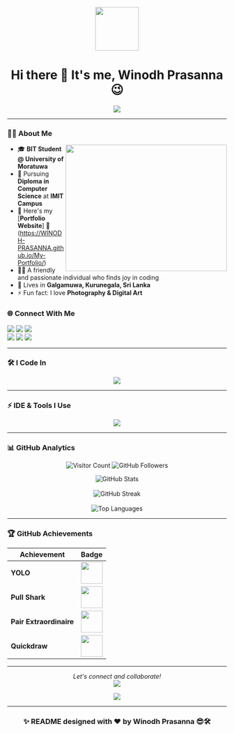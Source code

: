 <p align="center">
  <img src="https://github.com/7oSkaaa/7oSkaaa/blob/main/Images/about_me.gif?raw=true" width=100px>
</p>

<h1 align="center">Hi there 👋 It's me, <b>Winodh Prasanna</b> 😉</h1>

<p align="center">
  <a href="https://github.com/DenverCoder1/readme-typing-svg">
    <img src="https://readme-typing-svg.herokuapp.com?font=Fira+Code&weight=600&size=26&duration=4000&pause=1000&color=20C20E&center=true&vCenter=true&width=600&height=80&lines=Full+Stack+Developer;Python+Enthusiast;Creative+Web+Designer;Problem+Solver">
  </a>
</p>

---

<h3> 👨‍💻 About Me  </h3>

<img align="right" width="370" height="290" src="https://i.pinimg.com/originals/47/f0/34/47f0342cec72b800463bf003eac1257e.gif">

- 🎓 **BIT Student @ University of Moratuwa**  
- 🌱 Pursuing **Diploma in Computer Science** at **IMIT Campus**  
- 🔭 Here's my [**Portfolio Website**] 🚀(https://WINODH-PRASANNA.github.io/My-Portfolio/)  
- 👩‍💻 A friendly and passionate individual who finds joy in coding  
- 🏡 Lives in **Galgamuwa, Kurunegala, Sri Lanka**  
- ⚡ Fun fact: I love **Photography & Digital Art**  


<h3> 🌐 Connect With Me  </h3>

[<img src="https://img.shields.io/badge/LinkedIn-0077B5?style=for-the-badge&logo=Linkedin&logoColor=white" />](https://www.linkedin.com/in/winodh-prasanna/) 
[<img src="https://img.shields.io/badge/Facebook-1877F2?style=for-the-badge&logo=facebook&logoColor=white" />](https://www.facebook.com/profile.php?id=61575625475553&mibextid=ZbWKwL) 
[<img src="https://img.shields.io/badge/Pinterest-%23E60023.svg?&style=for-the-badge&logo=Pinterest&logoColor=white" />](https://www.pinterest.com/winodhprasannablog/_boards/)  
[<img src="https://img.shields.io/badge/-Hackerrank-2EC866?style=for-the-badge&logo=HackerRank&logoColor=white" />](https://www.hackerrank.com/profile/winodh_prasanna1) 
[<img src="https://img.shields.io/badge/-LeetCode-FFA116?style=for-the-badge&logo=LeetCode&logoColor=white" />](https://leetcode.com/u/Winodh-Prasanna/) 
[<img src="https://img.shields.io/badge/-YouTube-%23E60023?style=for-the-badge&logo=YouTube&logoColor=white" />]()  

---

<h3> 🛠️ I Code In  </h3>

<p align="center">
  <a href="https://skillicons.dev">
    <img src="https://skillicons.dev/icons?i=html,css,bootstrap,tailwind,js,ts,java,python,django,php,mysql,nodejs,react,nextjs,materialui,vite,vue,mongodb,spring,dotnet,cs,angular,laravel" />
  </a>
</p>

---

<h3> ⚡ IDE & Tools I Use  </h3>

<p align="center">
  <a href="https://skillicons.dev">
    <img src="https://skillicons.dev/icons?i=vscode,idea,pycharm,git,github,postman,eclipse,sublime,ps,ai,xd,kali,dart,flutter,visualstudio,androidstudio,firebase,wordpress" />
  </a>
</p>

---

<h3> 📊 GitHub Analytics  </h3>

<p align="center">
  <img src="https://komarev.com/ghpvc/?username=WINODH-PRASANNA&style=for-the-badge&color=blueviolet" alt="Visitor Count" />
  <img src="https://img.shields.io/github/followers/WINODH-PRASANNA?style=for-the-badge&color=lightgrey" alt="GitHub Followers">
</p>

<p align="center">
  <img src="https://github-readme-stats.vercel.app/api?username=WINODH-PRASANNA&show_icons=true&theme=tokyonight" alt="GitHub Stats" />
  <br><br>
  <img src="https://github-readme-streak-stats.herokuapp.com/?user=WINODH-PRASANNA&theme=tokyonight" alt="GitHub Streak" />
  <br><br>
  <img src="https://github-readme-stats.vercel.app/api/top-langs/?username=WINODH-PRASANNA&layout=compact&theme=tokyonight" alt="Top Languages" />
</p>  

---

<h3> 🏆 GitHub Achievements  </h3>

<div align="center">

| Achievement | Badge |
|-------------|-------|
| **YOLO** | <img src="https://github.githubassets.com/images/modules/profile/achievements/yolo-default.png" width="50"/> |
| **Pull Shark** | <img src="https://github.githubassets.com/images/modules/profile/achievements/pull-shark-default.png" width="50"/> |
| **Pair Extraordinaire** | <img src="https://github.githubassets.com/images/modules/profile/achievements/pair-extraordinaire-default.png" width="50"/> |
| **Quickdraw** | <img src="https://github.githubassets.com/images/modules/profile/achievements/quickdraw-default.png" width="50"/> |

</div>


---

<p align="center">
  <i>Let's connect and collaborate!</i>  
  <br>
  <img src="https://img.shields.io/badge/Open%20to%20Opportunities-Yes!-success?style=for-the-badge">  
</p>

<p align="center">
  <a href="https://github.com/WINODH-PRASANNA?tab=repositories">
    <img src="https://img.shields.io/badge/Check%20out%20my%20work-Click%20here!-blueviolet?style=for-the-badge">
  </a>
</p>

---

<h3 align="center">
✨ README designed with ❤️ by <b>Winodh Prasanna 😎🛠️</b>
</h3>


